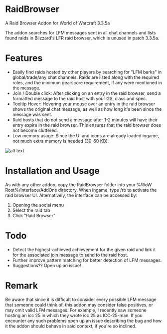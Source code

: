 # RaidBrowser
A Raid Browser Addon for World of Warcraft 3.3.5a

The addon searches for LFM messages sent in all chat channels and lists found raids in Blizzard's 
LFR raid browser, which is unused in patch 3.3.5a. 

# Features

- Easily find raids hosted by other players by searching for "LFM barks" in global/trade/any chat channels. Raids are listed along with the required roles, and the minimum gearscore requirement, if any were mentioned in the message.
- Join / Double click: After clicking on an entry in the raid browser, send a formatted message to the raid host with your GS, class and spec.
- Tooltip Hover: Hovering your mouse over an entry in the raid browser shows the original chat message, as well as how long it's been since the message was sent.
- Raid hosts that do not send a message after 1-2 minutes will have their entry expire in the raid browser. This ensures that the raid browser does not become cluttered.
- Low memory usage: Since the UI and icons are already loaded ingame, not much extra memory is needed (30-60 KB).

![alt text](https://i.imgur.com/lgnYIpN.png)

# Installation and Usage
As with any other addon, copy the RaidBrowser folder into your %WoW Root%/Interface/AddOns directory. When ingame, type /rb to activate
the raid browser UI. Alternatively, the interface can be accessed by:
1. Opening the social menu
2. Select the raid tab
3. Click "Raid Browser"

# Todo
- Detect the highest-achieved achievement for the given raid and link it for the associated join message to send to the raid host.
- Further improve pattern matching for better detection of LFM messages.
- Suggestions?? Open up an issue!

# Remark

Be aware that since it is difficult to consider every possible LFM message that someone could think of, this addon may consider false 
positives, or may omit valid LFM messages. For example, I recently saw someone hosting an icc 25 in which they wrote icc 25 as 
ICC-25-man. If you encounter any such problems open up an issue describing the bug and how it the addon should behave in said context,
if you're so inclined.
